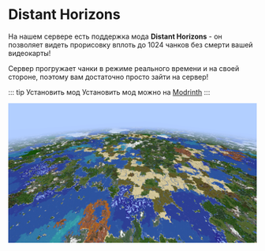 # Distant Horizons

На нашем сервере есть поддержка мода **Distant Horizons** - он позволяет видеть прорисовку вплоть до 1024 чанков без смерти вашей видеокарты!

Сервер прогружает чанки в режиме реального времени и на своей стороне, поэтому вам достаточно просто зайти на сервер!

::: tip Установить мод
Установить мод можно на [Modrinth](https://modrinth.com/mod/distanthorizons)
:::

![DH](/assets/updates/7season/7_0_0/dh.webp)